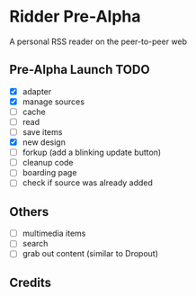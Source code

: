# Ridder Pre-Alpha
A personal RSS reader on the peer-to-peer web

## Pre-Alpha Launch TODO

- [x] adapter
- [x] manage sources
- [ ] cache
- [ ] read
- [ ] save items
- [x] new design
- [ ] forkup (add a blinking update button)
- [ ] cleanup code
- [ ] boarding page
- [ ] check if source was already added

## Others
- [ ] multimedia items
- [ ] search
- [ ] grab out content (similar to Dropout)

## Credits
